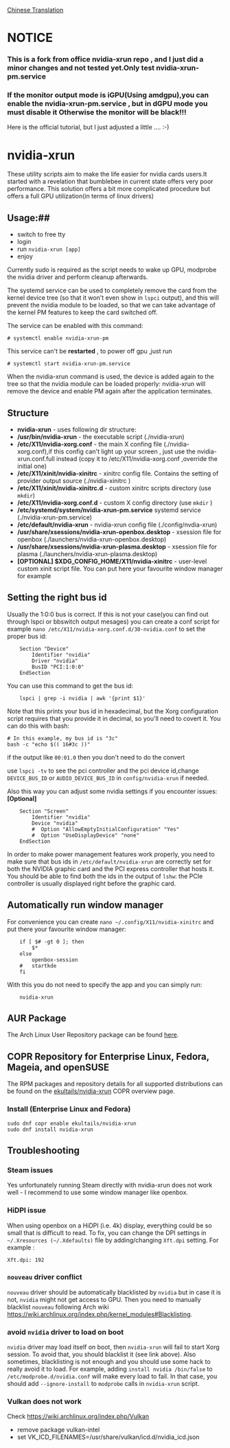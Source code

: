 [Chinese Translation]()

# NOTICE #

### This is a fork from office nvidia-xrun repo , and I just did a minor changes and not tested yet.Only test nvidia-xrun-pm.service ###

### If the monitor output mode is iGPU(Using amdgpu),you can enable the nvidia-xrun-pm.service , but in dGPU mode you must disable it Otherwise the monitor will be black!!! ###

Here is the official tutorial, but I just adjusted a little .... :-)

# nvidia-xrun #
These utility scripts aim to make the life easier for nvidia cards users.It started with a revelation that bumblebee in current state offers very poor performance. This solution offers a bit more complicated procedure but offers a full GPU utilization(in terms of linux drivers)

## Usage:##
  - switch to free tty
  - login
  - run `nvidia-xrun [app]`
  - enjoy

Currently sudo is required as the script needs to wake up GPU, modprobe the nvidia driver and perform cleanup afterwards.

The systemd service can be used to completely remove the card from the kernel device tree (so that it won't even show in `lspci` output), and this will prevent the nvidia module to be loaded, so that we can take advantage of the
kernel PM features to keep the card switched off.

The service can be enabled with this command:

```
# systemctl enable nvidia-xrun-pm
```

This service can't be **restarted** , to power off gpu ,just run


```
# systemctl start nvidia-xrun-pm.service
```

When the nvidia-xrun command is used, the device is added again to the tree so that the nvidia module can be loaded properly: nvidia-xrun will remove the device and enable PM again after the application terminates.

## Structure ##
* **nvidia-xrun** - uses following dir structure:
* **/usr/bin/nvidia-xrun** - the executable script (./nvidia-xrun)
* **/etc/X11/nvidia-xorg.conf** - the main X confing file (./nvidia-xorg.conf),if this config can't light up your screen , just use the nvidia-xrun.conf.full instead (copy it to /etc/X11/nvidia-xorg.conf ,override the initial one)
* **/etc/X11/xinit/nvidia-xinitrc** - xinitrc config file. Contains the setting of provider output source (./nvidia-xinitrc )
* **/etc/X11/xinit/nvidia-xinitrc.d** - custom xinitrc scripts directory (use `mkdir`)
* **/etc/X11/nvidia-xorg.conf.d** - custom X config directory (use `mkdir` )
* **/etc/systemd/system/nvidia-xrun-pm.service** systemd service (./nvidia-xrun-pm.service)
* **/etc/default/nvidia-xrun** - nvidia-xrun config file (./config/nvdia-xrun)
* **/usr/share/xsessions/nvidia-xrun-openbox.desktop** - xsession file for openbox (./launchers/nvidia-xrun-openbox.desktop)
* **/usr/share/xsessions/nvidia-xrun-plasma.desktop** - xsession file for plasma (./launchers/nvidia-xrun-plasma.desktop)
* **[OPTIONAL] $XDG_CONFIG_HOME/X11/nvidia-xinitrc** - user-level custom xinit script file. You can put here your favourite window manager for example




## Setting the right bus id ##
Usually the 1:0:0 bus is correct. If this is not your case(you can find out through lspci or bbswitch output mesages) you can create a conf script for example `nano /etc/X11/nvidia-xorg.conf.d/30-nvidia.conf` to set the proper bus id:

```
    Section "Device"
        Identifier "nvidia"
        Driver "nvidia"
        BusID "PCI:1:0:0"
    EndSection
```

You can use this command to get the bus id:

```
	lspci | grep -i nvidia | awk '{print $1}'
```


Note that this prints your bus id in hexadecimal, but the Xorg configuration
script requires that you provide it in decimal, so you'll need to covert it.
You can do this with bash:

    # In this example, my bus id is "3c"
    bash -c "echo $(( 16#3c ))"

if the output like `00:01.0` then you don't need to do the convert

use `lspci -tv` to see the pci controller and the pci device id,change `DEVICE_BUS_ID` or `AUDIO_DEVICE_BUS_ID` in `config/nvidia-xrun` if needed.

Also this way you can adjust some nvidia settings if you encounter issues: **[Optional]**

```
    Section "Screen"
        Identifier "nvidia"
        Device "nvidia"
        #  Option "AllowEmptyInitialConfiguration" "Yes"
        #  Option "UseDisplayDevice" "none"
    EndSection
```

In order to make power management features work properly, you need to make sure
that bus ids in `/etc/default/nvidia-xrun` are correctly set for both the
NVIDIA graphic card and the PCI express controller that hosts it. You should be
able to find both the ids in the output of `lshw`: the PCIe controller is
usually displayed right before the graphic card.

## Automatically run window manager
For convenience you can create `nano ~/.config/X11/nvidia-xinitrc` and put there your favourite window manager:

```
    if [ $# -gt 0 ]; then
        $*
    else
        openbox-session
    #   startkde
    fi
```

With this you do not need to specify the app and you can simply run:

```
    nvidia-xrun
```

## AUR Package ##
The Arch Linux User Repository package can be found [here](https://aur.archlinux.org/packages/nvidia-xrun/).

## COPR Repository for Enterprise Linux, Fedora, Mageia, and openSUSE ##
The RPM packages and repository details for all supported distributions can be found on the [ekultails/nvidia-xrun](https://copr.fedorainfracloud.org/coprs/ekultails/nvidia-xrun/) COPR overview page.

### Install (Enterprise Linux and Fedora) ###

```
sudo dnf copr enable ekultails/nvidia-xrun
sudo dnf install nvidia-xrun
```

## Troubleshooting ##
### Steam issues ###
Yes unfortunately running Steam directly with nvidia-xrun does not work well - I recommend to use some window manager like openbox.

### HiDPI issue ###
When using openbox on a HiDPI (i.e. 4k) display, everything could be so small that is difficult to read.
To fix, you can change the DPI settings in `~/.Xresources (~/.Xdefaults)` file by adding/changing `Xft.dpi` setting. For example :

```
Xft.dpi: 192
```

### `nouveau` driver conflict ###
`nouveau` driver should be automatically blacklisted by `nvidia` but in case it is not, `nvidia` might not get access to GPU. Then you need to manually blacklist `nouveau` following Arch wiki https://wiki.archlinux.org/index.php/kernel_modules#Blacklisting.

### avoid `nvidia` driver to load on boot ###
`nvidia` driver may load itself on boot, then `nvidia-xrun` will fail to start Xorg session.
To avoid that, you should blacklist it (see link above).
Also sometimes, blacklisting is not enough and you should use some hack to really avoid it to load.
For example, adding `install nvidia /bin/false` to `/etc/modprobe.d/nvidia.conf` will make every load to fail.
In that case, you should add `--ignore-install` to `modprobe` calls in `nvidia-xrun` script.

### Vulkan does not work ###

Check https://wiki.archlinux.org/index.php/Vulkan
* remove package vulkan-intel
* set VK_ICD_FILENAMES=/usr/share/vulkan/icd.d/nvidia_icd.json
